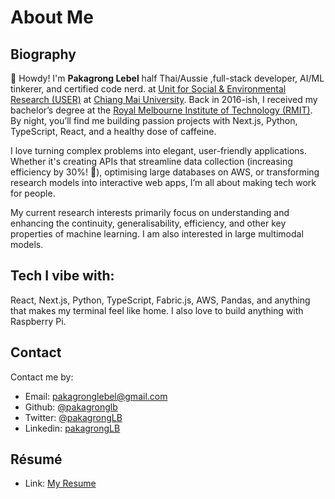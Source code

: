 # About Me

## Biography

👋 Howdy! I'm **Pakagrong Lebel** half Thai/Aussie ,full-stack developer, AI/ML tinkerer, and certified code nerd. at [Unit for Social & Environmental Research (USER)](https://sea-user.org/) at [Chiang Mai University](https://www.cmu.ac.th/en/). Back in 2016-ish, I received my bachelor’s degree at the [Royal Melbourne Institute of Technology (RMIT)](https://www.rmit.edu.au/). By night, you’ll find me building passion projects with Next.js, Python, TypeScript, React, and a healthy dose of caffeine.

I love turning complex problems into elegant, user-friendly applications. Whether it's creating APIs that streamline data collection (increasing efficiency by 30%! 🚀), optimising large databases on AWS, or transforming research models into interactive web apps, I’m all about making tech work for people.

My current research interests primarily focus on understanding and enhancing the continuity, generalisability, efficiency, and other key properties of machine learning. I am also interested in large multimodal models.

## Tech I vibe with:
React, Next.js, Python, TypeScript, Fabric.js, AWS, Pandas, and anything that makes my terminal feel like home. I also love to build anything with Raspberry Pi.

## Contact

Contact me by:

- Email: [pakagronglebel@gmail.com](mailto:pakagronglebel@gmail.com)
- Github: [@pakagronglb](https://github.com/pakagronglb)
- Twitter: [@pakagrongLB](https://x.com/pakagrongLB)
- Linkedin: [pakagrongLB](https://www.linkedin.com/in/pakagrongLB)


## Résumé

- Link: [My Resume](https://docs.google.com/document/d/120TPdiHGeFHdasH4UGz15B5648goxaO7Rm39ZcOEri8/edit?usp=sharing)
